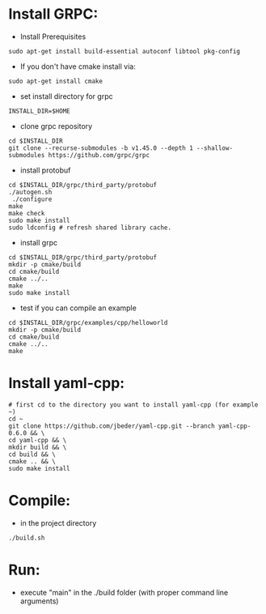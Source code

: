 # Install GRPC:

- Install Prerequisites

```
sudo apt-get install build-essential autoconf libtool pkg-config
```

- If you don't have cmake install via:
```
sudo apt-get install cmake
```

- set install directory for grpc
```
INSTALL_DIR=$HOME
```

- clone grpc repository

```
cd $INSTALL_DIR
git clone --recurse-submodules -b v1.45.0 --depth 1 --shallow-submodules https://github.com/grpc/grpc
```

- install protobuf

```
cd $INSTALL_DIR/grpc/third_party/protobuf
./autogen.sh
 ./configure
make
make check
sudo make install
sudo ldconfig # refresh shared library cache.
```

- install grpc

```
cd $INSTALL_DIR/grpc/third_party/protobuf
mkdir -p cmake/build
cd cmake/build
cmake ../..
make
sudo make install
```

- test if you can compile an example

```
cd $INSTALL_DIR/grpc/examples/cpp/helloworld
mkdir -p cmake/build
cd cmake/build
cmake ../..
make
```

# Install yaml-cpp:
```
# first cd to the directory you want to install yaml-cpp (for example ~)
cd ~
git clone https://github.com/jbeder/yaml-cpp.git --branch yaml-cpp-0.6.0 && \
cd yaml-cpp && \
mkdir build && \
cd build && \
cmake .. && \
sudo make install
```

# Compile:

- in the project directory
```
./build.sh
```

# Run:

- execute "main" in the ./build folder (with proper command line arguments)

